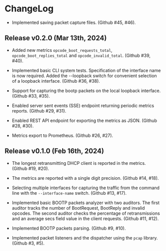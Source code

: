 # ChangeLog

* Implemented saving packet capture files.
  (Github #45, #46).

## Release v0.2.0 (Mar 13th, 2024)

* Added new metrics `opcode_boot_requests_total`,
  `opcode_boot_replies_total` and `opcode_invalid_total`.
  (Github #39, #40).

* Implemented basic CLI system tests. Specification of the
  interface name is now required. Added the --loopback switch
  for convenient selection of a loopback interface.
  (Github #36, #38).

* Support for capturing the bootp packets on the local loopback
  interface.
  (Github #33, #35).

* Enabled server sent events (SSE) endpoint returning periodic
  metrics reports.
  (Github #29, #31).

* Enabled REST API endpoint for exporting the metrics as JSON.
  (Github #28, #30).

* Metrics export to Prometheus.
  (Github #26, #27).

## Release v0.1.0 (Feb 16th, 2024)

* The longest retransmitting DHCP client is reported in the
  metrics.
  (Github #19, #20).

* The metrics are reported with a single digit precision.
  (Github #14, #18).

* Selecting multiple interfaces for capturing the traffic from
  the command line with the `--interface-name` switch.
  (Github #13, #17).

* Implemented basic BOOTP packets analyzer with two auditors.
  The first auditor tracks the number of BootRequest, BootReply
  and invalid opcodes. The second auditor checks the percentage
  of retransmissions and an average secs field value in the
  client requests.
  (Github #11, #12).

* Implemented BOOTP packets parsing.
  (Github #9, #10).

* Implemented packet listeners and the dispatcher using the
  `pcap` library.
  (Github #3, #5).

